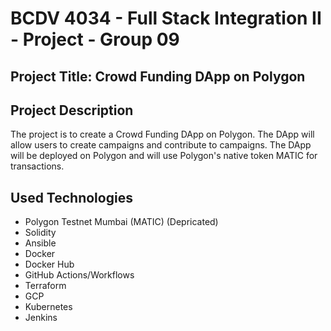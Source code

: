 # BCDV 4034 - Full Stack Integration II - Project - Group 09

## Project Title: Crowd Funding DApp on Polygon

## Project Description

The project is to create a Crowd Funding DApp on Polygon. The DApp will allow users to create campaigns and contribute to campaigns. The DApp will be deployed on Polygon and will use Polygon's native token MATIC for transactions.

## Used Technologies

- Polygon Testnet Mumbai (MATIC) (Depricated)
- Solidity
- Ansible
- Docker
- Docker Hub
- GitHub Actions/Workflows
- Terraform
- GCP
- Kubernetes
- Jenkins

